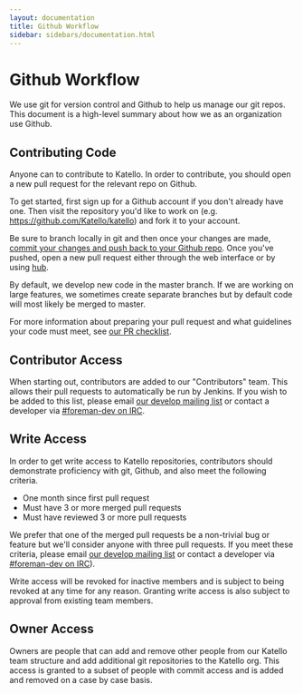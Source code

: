 ```yaml
---
layout: documentation
title: Github Workflow
sidebar: sidebars/documentation.html
---
```


# Github Workflow

We use git for version control and Github to help us manage our git repos. This
document is a high-level summary about how we as an organization use Github.

## Contributing Code

Anyone can to contribute to Katello. In order to contribute, you should open a
new pull request for the relevant repo on Github.

To get started, first sign up for a Github account if you don't already have
one. Then visit the repository you'd like to work on (e.g.
https://github.com/Katello/katello) and fork it to your account.

Be sure to branch locally in git and then once your changes are made, [commit
your changes and push back to your Github repo](#TODO). Once you've pushed,
open a new pull request either through the web interface or by using
[hub](https://github.com/github/hub).

By default, we develop new code in the master branch. If we are working on
large features, we sometimes create separate branches but by default code will
most likely be merged to master.

For more information about preparing your pull request and what guidelines your
code must meet, see [our PR checklist](#TODO).

## Contributor Access

When starting out, contributors are added to our "Contributors" team. This
allows their pull requests to automatically be run by Jenkins. If you wish to
be added to this list, please email [our develop mailing
list](https://groups.google.com/forum/#!forum/foreman-dev) or contact a
developer via [#foreman-dev on IRC](http://theforeman.org/support.html#IRC).

## Write Access

In order to get write access to Katello repositories, contributors should
demonstrate proficiency with git, Github, and also meet the following criteria.

* One month since first pull request
* Must have 3 or more merged pull requests
* Must have reviewed 3 or more pull requests

We prefer that one of the merged pull requests be a non-trivial bug or feature
but we'll consider anyone with three pull requests. If you meet these criteria,
please email [our develop mailing
list](https://groups.google.com/forum/#!forum/foreman-dev) or contact a
developer via [#foreman-dev on IRC](http://theforeman.org/support.html#IRC)).

Write access will be revoked for inactive members and is subject to being
revoked at any time for any reason. Granting write access is also
subject to approval from existing team members.

## Owner Access

Owners are people that can add and remove other people from our Katello team
structure and add additional git repositories to the Katello org. This access
is granted to a subset of people with commit access and is added and removed on
a case by case basis.
